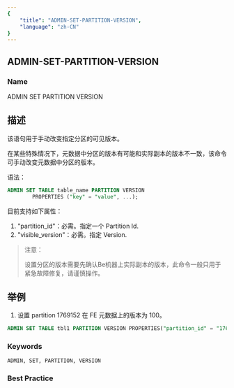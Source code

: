 ```yaml
---
{
    "title": "ADMIN-SET-PARTITION-VERSION",
    "language": "zh-CN"
}
---
```


<!--
Licensed to the Apache Software Foundation (ASF) under one
or more contributor license agreements.  See the NOTICE file
distributed with this work for additional information
regarding copyright ownership.  The ASF licenses this file
to you under the Apache License, Version 2.0 (the
"License"); you may not use this file except in compliance
with the License.  You may obtain a copy of the License at

  http://www.apache.org/licenses/LICENSE-2.0

Unless required by applicable law or agreed to in writing,
software distributed under the License is distributed on an
"AS IS" BASIS, WITHOUT WARRANTIES OR CONDITIONS OF ANY
KIND, either express or implied.  See the License for the
specific language governing permissions and limitations
under the License.
-->

## ADMIN-SET-PARTITION-VERSION

### Name

ADMIN SET PARTITION VERSION

## 描述

该语句用于手动改变指定分区的可见版本。

在某些特殊情况下，元数据中分区的版本有可能和实际副本的版本不一致，该命令可手动改变元数据中分区的版本。

语法：

```sql
ADMIN SET TABLE table_name PARTITION VERSION
        PROPERTIES ("key" = "value", ...);
```

目前支持如下属性：

1. "partition_id"：必需。指定一个 Partition Id.
2. "visible_version"：必需。指定 Version.

> 注意：
>
>  设置分区的版本需要先确认Be机器上实际副本的版本，此命令一般只用于紧急故障修复，请谨慎操作。

## 举例

1. 设置 partition 1769152 在 FE 元数据上的版本为 100。

```sql
ADMIN SET TABLE tbl1 PARTITION VERSION PROPERTIES("partition_id" = "1769152", "visible_version" = "100");
```

### Keywords

    ADMIN, SET, PARTITION, VERSION
    
### Best Practice
